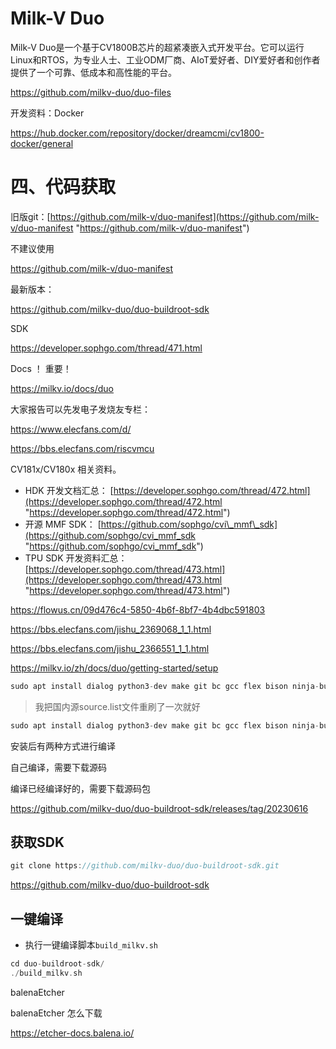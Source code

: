 # Milk-V Duo

Milk-V Duo是一个基于CV1800B芯片的超紧凑嵌入式开发平台。它可以运行Linux和RTOS，为专业人士、工业ODM厂商、AIoT爱好者、DIY爱好者和创作者提供了一个可靠、低成本和高性能的平台。

<https://github.com/milkv-duo/duo-files>

开发资料：Docker

<https://hub.docker.com/repository/docker/dreamcmi/cv1800-docker/general>

# 四、代码获取

旧版git：[https://github.com/milk-v/duo-manifest](https://github.com/milk-v/duo-manifest "https://github.com/milk-v/duo-manifest")

不建议使用

<https://github.com/milk-v/duo-manifest>

最新版本：

<https://github.com/milkv-duo/duo-buildroot-sdk>

SDK

<https://developer.sophgo.com/thread/471.html>

Docs ！ 重要！

<https://milkv.io/docs/duo>

大家报告可以先发电子发烧友专栏：

<https://www.elecfans.com/d/>

<https://bbs.elecfans.com/riscvmcu>

CV181x/CV180x 相关资料。

-   HDK 开发文档汇总： [https://developer.sophgo.com/thread/472.html](https://developer.sophgo.com/thread/472.html "https://developer.sophgo.com/thread/472.html")
-   开源 MMF SDK： [https://github.com/sophgo/cvi\_mmf\_sdk](https://github.com/sophgo/cvi_mmf_sdk "https://github.com/sophgo/cvi_mmf_sdk")
-   TPU SDK 开发资料汇总：[https://developer.sophgo.com/thread/473.html](https://developer.sophgo.com/thread/473.html "https://developer.sophgo.com/thread/473.html")

<https://flowus.cn/09d476c4-5850-4b6f-8bf7-4b4dbc591803>

<https://bbs.elecfans.com/jishu_2369068_1_1.html>

<https://bbs.elecfans.com/jishu_2366551_1_1.html>

<https://milkv.io/zh/docs/duo/getting-started/setup>

```c
sudo apt install dialog python3-dev make git bc gcc flex bison ninja-build libssl-dev rsync pkg-config device-tree-compiler squashfs-tools parted dosfstools cpio unzip wget

```

> 我把国内源source.list文件重刷了一次就好

```c
sudo apt install dialog python3-dev make git bc gcc flex bison ninja-build libssl-dev rsync pkg-config device-tree-compiler squashfs-tools parted dosfstools cpio unzip wget --fix--missing 
```

安装后有两种方式进行编译

自己编译，需要下载源码

编译已经编译好的，需要下载源码包

<https://github.com/milkv-duo/duo-buildroot-sdk/releases/tag/20230616>

## 获取SDK

```c
git clone https://github.com/milkv-duo/duo-buildroot-sdk.git
```

<https://github.com/milkv-duo/duo-buildroot-sdk>

## 一键编译

-   执行一键编译脚本`build_milkv.sh`

```c
cd duo-buildroot-sdk/
./build_milkv.sh
```

balenaEtcher

balenaEtcher 怎么下载

<https://etcher-docs.balena.io/>
